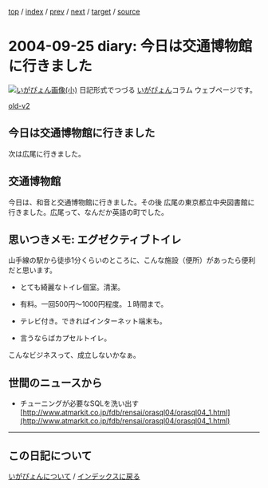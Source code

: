 [top](https://igapyon.github.io/diary/) 
 / [index](https://igapyon.github.io/diary/2004/index.html) 
 / [prev](https://igapyon.github.io/diary/2004/ig040919.html) 
 / [next](https://igapyon.github.io/diary/2004/ig040930.html) 
 / [target](https://igapyon.github.io/diary/2004/ig040925.html) 
 / [source](https://github.com/igapyon/diary/blob/gh-pages/2004/ig040925.html.src.md) 

2004-09-25 diary: 今日は交通博物館に行きました
=====================================================================================================
[![いがぴょん画像(小)](https://igapyon.github.io/diary/images/iga200306s.jpg "いがぴょん")](https://igapyon.github.io/diary/memo/memoigapyon.html) 日記形式でつづる [いがぴょん](https://igapyon.github.io/diary/memo/memoigapyon.html)コラム ウェブページです。

[old-v2](ig040925-orig.html)

## 今日は交通博物館に行きました

次は広尾に行きました。


## 交通博物館

今日は、和音と交通博物館に行きました。その後 広尾の東京都立中央図書館に行きました。広尾って、なんだか英語の町でした。

## 思いつきメモ: エグゼクティブトイレ

山手線の駅から徒歩1分くらいのところに、こんな施設（便所）があったら便利だと思います。

* とても綺麗なトイレ個室。清潔。
  
* 有料。一回500円～1000円程度。１時間まで。
  
* テレビ付き。できればインターネット端末も。
  
* 言うならばカプセルトイレ。

こんなビジネスって、成立しないかなぁ。

## 世間のニュースから

* チューニングが必要なSQLを洗い出す
  [http://www.atmarkit.co.jp/fdb/rensai/orasql04/orasql04_1.html](http://www.atmarkit.co.jp/fdb/rensai/orasql04/orasql04_1.html)

----------------------------------------------------------------------------------------------------

## この日記について
[いがぴょんについて](https://igapyon.github.io/diary/memo/memoigapyon.html) / [インデックスに戻る](https://igapyon.github.io/diary/idxall.html)
